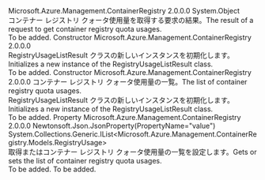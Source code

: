 <Type Name="RegistryUsageListResult" FullName="Microsoft.Azure.Management.ContainerRegistry.Models.RegistryUsageListResult">
  <TypeSignature Language="C#" Value="public class RegistryUsageListResult" />
  <TypeSignature Language="ILAsm" Value=".class public auto ansi beforefieldinit RegistryUsageListResult extends System.Object" />
  <TypeSignature Language="DocId" Value="T:Microsoft.Azure.Management.ContainerRegistry.Models.RegistryUsageListResult" />
  <TypeSignature Language="VB.NET" Value="Public Class RegistryUsageListResult" />
  <TypeSignature Language="F#" Value="type RegistryUsageListResult = class" />
  <AssemblyInfo>
    <AssemblyName>Microsoft.Azure.Management.ContainerRegistry</AssemblyName>
    <AssemblyVersion>2.0.0.0</AssemblyVersion>
  </AssemblyInfo>
  <Base>
    <BaseTypeName>System.Object</BaseTypeName>
  </Base>
  <Interfaces />
  <Docs>
    <summary>
            <span data-ttu-id="a10af-101">コンテナー レジストリ クォータ使用量を取得する要求の結果。</span><span class="sxs-lookup"><span data-stu-id="a10af-101">The result of a request to get container registry quota usages.</span></span>
            </summary>
    <remarks>To be added.</remarks>
  </Docs>
  <Members>
    <Member MemberName=".ctor">
      <MemberSignature Language="C#" Value="public RegistryUsageListResult ();" />
      <MemberSignature Language="ILAsm" Value=".method public hidebysig specialname rtspecialname instance void .ctor() cil managed" />
      <MemberSignature Language="DocId" Value="M:Microsoft.Azure.Management.ContainerRegistry.Models.RegistryUsageListResult.#ctor" />
      <MemberSignature Language="VB.NET" Value="Public Sub New ()" />
      <MemberType>Constructor</MemberType>
      <AssemblyInfo>
        <AssemblyName>Microsoft.Azure.Management.ContainerRegistry</AssemblyName>
        <AssemblyVersion>2.0.0.0</AssemblyVersion>
      </AssemblyInfo>
      <Parameters />
      <Docs>
        <summary>
            <span data-ttu-id="a10af-102">RegistryUsageListResult クラスの新しいインスタンスを初期化します。</span><span class="sxs-lookup"><span data-stu-id="a10af-102">Initializes a new instance of the RegistryUsageListResult class.</span></span>
            </summary>
        <remarks>To be added.</remarks>
      </Docs>
    </Member>
    <Member MemberName=".ctor">
      <MemberSignature Language="C#" Value="public RegistryUsageListResult (System.Collections.Generic.IList&lt;Microsoft.Azure.Management.ContainerRegistry.Models.RegistryUsage&gt; value = null);" />
      <MemberSignature Language="ILAsm" Value=".method public hidebysig specialname rtspecialname instance void .ctor(class System.Collections.Generic.IList`1&lt;class Microsoft.Azure.Management.ContainerRegistry.Models.RegistryUsage&gt; value) cil managed" />
      <MemberSignature Language="DocId" Value="M:Microsoft.Azure.Management.ContainerRegistry.Models.RegistryUsageListResult.#ctor(System.Collections.Generic.IList{Microsoft.Azure.Management.ContainerRegistry.Models.RegistryUsage})" />
      <MemberSignature Language="VB.NET" Value="Public Sub New (Optional value As IList(Of RegistryUsage) = null)" />
      <MemberSignature Language="F#" Value="new Microsoft.Azure.Management.ContainerRegistry.Models.RegistryUsageListResult : System.Collections.Generic.IList&lt;Microsoft.Azure.Management.ContainerRegistry.Models.RegistryUsage&gt; -&gt; Microsoft.Azure.Management.ContainerRegistry.Models.RegistryUsageListResult" Usage="new Microsoft.Azure.Management.ContainerRegistry.Models.RegistryUsageListResult value" />
      <MemberType>Constructor</MemberType>
      <AssemblyInfo>
        <AssemblyName>Microsoft.Azure.Management.ContainerRegistry</AssemblyName>
        <AssemblyVersion>2.0.0.0</AssemblyVersion>
      </AssemblyInfo>
      <Parameters>
        <Parameter Name="value" Type="System.Collections.Generic.IList&lt;Microsoft.Azure.Management.ContainerRegistry.Models.RegistryUsage&gt;" />
      </Parameters>
      <Docs>
        <param name="value"><span data-ttu-id="a10af-103">コンテナー レジストリ クォータ使用量の一覧。</span><span class="sxs-lookup"><span data-stu-id="a10af-103">The list of container registry quota usages.</span></span></param>
        <summary>
            <span data-ttu-id="a10af-104">RegistryUsageListResult クラスの新しいインスタンスを初期化します。</span><span class="sxs-lookup"><span data-stu-id="a10af-104">Initializes a new instance of the RegistryUsageListResult class.</span></span>
            </summary>
        <remarks>To be added.</remarks>
      </Docs>
    </Member>
    <Member MemberName="Value">
      <MemberSignature Language="C#" Value="public System.Collections.Generic.IList&lt;Microsoft.Azure.Management.ContainerRegistry.Models.RegistryUsage&gt; Value { get; set; }" />
      <MemberSignature Language="ILAsm" Value=".property instance class System.Collections.Generic.IList`1&lt;class Microsoft.Azure.Management.ContainerRegistry.Models.RegistryUsage&gt; Value" />
      <MemberSignature Language="DocId" Value="P:Microsoft.Azure.Management.ContainerRegistry.Models.RegistryUsageListResult.Value" />
      <MemberSignature Language="VB.NET" Value="Public Property Value As IList(Of RegistryUsage)" />
      <MemberSignature Language="F#" Value="member this.Value : System.Collections.Generic.IList&lt;Microsoft.Azure.Management.ContainerRegistry.Models.RegistryUsage&gt; with get, set" Usage="Microsoft.Azure.Management.ContainerRegistry.Models.RegistryUsageListResult.Value" />
      <MemberType>Property</MemberType>
      <AssemblyInfo>
        <AssemblyName>Microsoft.Azure.Management.ContainerRegistry</AssemblyName>
        <AssemblyVersion>2.0.0.0</AssemblyVersion>
      </AssemblyInfo>
      <Attributes>
        <Attribute>
          <AttributeName>Newtonsoft.Json.JsonProperty(PropertyName="value")</AttributeName>
        </Attribute>
      </Attributes>
      <ReturnValue>
        <ReturnType>System.Collections.Generic.IList&lt;Microsoft.Azure.Management.ContainerRegistry.Models.RegistryUsage&gt;</ReturnType>
      </ReturnValue>
      <Docs>
        <summary>
            <span data-ttu-id="a10af-105">取得またはコンテナー レジストリ クォータ使用量の一覧を設定します。</span><span class="sxs-lookup"><span data-stu-id="a10af-105">Gets or sets the list of container registry quota usages.</span></span>
            </summary>
        <value>To be added.</value>
        <remarks>To be added.</remarks>
      </Docs>
    </Member>
  </Members>
</Type>
